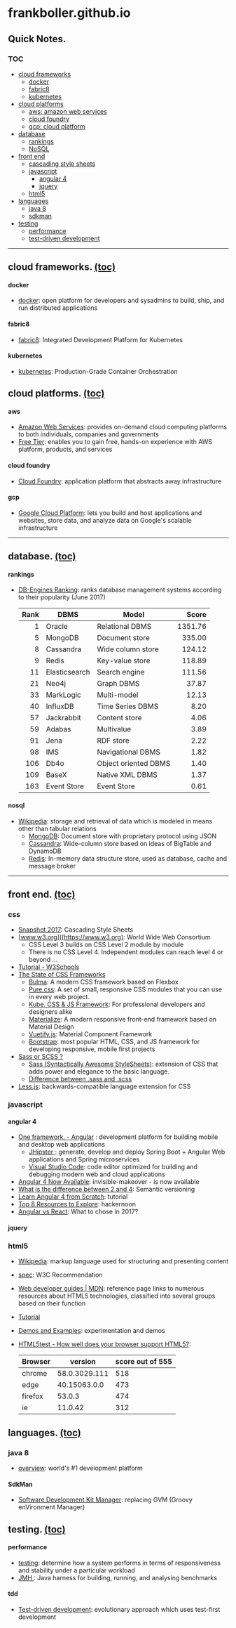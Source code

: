 # frankboller.github.io
## Quick Notes.
### TOC

[//]: <> (This is a comment)
* [cloud frameworks](#cloud-frameworks-toc)
    * [docker](#docker)
    * [fabric8](#fabric8)
    * [kubernetes](#kubernetes)
* [cloud platforms](#cloud-platforms-toc)
    * [aws: amazon web services](#aws)
    * [cloud foundry](#cloud-foundry)
    * [gcp: cloud platform](#gcp)
* [database](#database-toc)
    * [rankings](#rankings)
    * [NoSQL](#nosql)
* [front end](#front-end-toc)
    * [cascading style sheets](#css)
    * [javascript](#javascript)
        * [angular 4](#angular-4)
        * [jquery](#jquery)
    * [html5](#html5)
* [languages](#languages-toc)
    * [java 8](#java-8)
    * [sdkman](#sdkman)
* [testing](#testing-toc)
    * [performance](#performance)
    * [test-driven development](#tdd)

----
## cloud frameworks. [(toc)](#toc)

#### docker
* [docker](https://www.docker.com/): open platform for developers and sysadmins to build, ship, and run distributed applications

#### fabric8
* [fabric8](https://fabric8.io/): Integrated Development Platform for Kubernetes

#### kubernetes
* [kubernetes](https://kubernetes.io/): Production-Grade Container Orchestration

## cloud platforms. [(toc)](#toc)

#### aws
* [Amazon Web Services](https://aws.amazon.com/):  provides on-demand cloud computing platforms to both individuals, companies and governments
* [Free Tier](https://aws.amazon.com/free/): enables you to gain free, hands-on experience with AWS platform, products, and services

#### cloud foundry
* [Cloud Foundry](https://www.cloudfoundry.org/): application platform that abstracts away infrastructure 

#### gcp
* [Google Cloud Platform](https://cloud.google.com/):  lets you build and host applications and websites, store data, and analyze data on Google's scalable infrastructure


----
## database. [(toc)](#toc)
#### rankings
* [DB-Engines Ranking](https://db-engines.com/en/ranking): ranks database management systems according to their popularity (June 2017)

    Rank | DBMS          | Model                | Score
    ---: | ---           | ---                  | ---:
    1    | Oracle        | Relational DBMS      | 1351.76
    5    | MongoDB       | Document store       | 335.00
    8    | Cassandra     | Wide column store    | 124.12
    9    | Redis         | Key-value store      | 118.89
    11   | Elasticsearch | Search engine        | 111.56
    21   | Neo4j         | Graph DBMS           | 37.87
    33   | MarkLogic     | Multi-model          | 12.13
    40   | InfluxDB      | Time Series DBMS     | 8.20
    57   | Jackrabbit    | Content store        | 4.06
    59   | Adabas        | Multivalue           | 3.89
    91   | Jena          | RDF store            | 2.22
    98   | IMS           | Navigational DBMS    | 1.82
    106  | Db4o          | Object oriented DBMS | 1.40
    109  | BaseX         | Native XML DBMS      | 1.37
    163  | Event Store   | Event Store          | 0.61

#### nosql
* [Wikipedia](https://en.wikipedia.org/wiki/NoSQL): storage and retrieval of data which is modeled in means other than tabular relations
    * [MongoDB](https://www.mongodb.com/): Document store with proprietary protocol using JSON
    * [Cassandra](http://cassandra.apache.org/): Wide-column store based on ideas of BigTable and DynamoDB
    * [Redis](https://redis.io/): In-memory data structure store, used as database, cache and message broker

----
## front end. [(toc)](#toc)
### css
* [Snapshot 2017](https://www.w3.org/TR/CSS/): Cascading Style Sheets
* [www.w3.org]((https://www.w3.org): World Wide Web Consortium
    * CSS Level 3 builds on CSS Level 2 module by module
    * There is no CSS Level 4. Independent modules can reach level 4 or beyond ...
* [Tutorial - W3Schools](https://www.w3schools.com/css/)
* [The State of CSS Frameworks](https://three29.com/best-css-frameworks-2017/)
    * [Bulma](http://bulma.io/): A modern CSS framework based on Flexbox
    * [Pure.css](https://purecss.io/): A set of small, responsive CSS modules that you can use in every web project.
    * [Kube. CSS & JS Framework](https://imperavi.com/kube/): For professional developers and designers alike
    * [Materialize](http://materializecss.com/): A modern responsive front-end framework based on Material Design
    * [Vuetify.js](https://vuetifyjs.com/): Material Component Framework
    * [Bootstrap](http://getbootstrap.com/): most popular HTML, CSS, and JS framework for developing responsive, mobile first projects
* [Sass or SCSS ?](https://teamtreehouse.com/community/sass-or-scss)
    * [Sass (Syntactically Awesome StyleSheets)](http://sass-lang.com/documentation/file.SASS_REFERENCE.html): extension of CSS that adds power and elegance to the basic language.
    * [Difference between .sass and .scss](https://responsivedesign.is/articles/difference-between-sass-and-scss/)
* [Less.js](http://lesscss.org/): backwards-compatible language extension for CSS

### javascript

#### angular 4
* [One framework. - Angular](https://angular.io/) : development platform for building mobile and desktop web applications
    * [JHipster ](https://jhipster.github.io/): generate, develop and deploy Spring Boot + Angular Web applications and Spring microservices
    * [Visual Studio Code](https://code.visualstudio.com/): code editor optimized for building and debugging modern web and cloud applications
* [Angular 4 Now Available](http://angularjs.blogspot.com/2017/03/angular-400-now-available.html/): invisible-makeover - is now available
* [What is the difference between 2 and 4](https://www.quora.com/What-is-the-difference-between-Angular-2-and-Angular-4): Semantic versioning
* [Learn Angular 4 from Scratch](https://coursetro.com/courses/12/Learn-Angular-4-from-Scratch): tutorial
* [Top 8 Resources to Explore](https://hackernoon.com/top-8-resources-to-explore-angular-4-ff2c1b42020a): hackernoon
* [Angular vs React](http://blog.techmagic.co/angular-2-vs-react-what-to-chose-in-2017/): What to chose in 2017?

#### jquery

### html5
* [Wikipedia](https://en.wikipedia.org/wiki/HTML5): markup language used for structuring and presenting content
* [spec](https://www.w3.org/TR/html5/): W3C Recommendation
* [Web developer guides | MDN](https://developer.mozilla.org/en-US/docs/Web/Guide/HTML/HTML5): reference page links to numerous resources about HTML5 technologies, classified into several groups based on their function
* [Tutorial](https://www.w3schools.com/html/default.asp)
* [Demos and Examples](http://html5demos.com/): experimentation and demos
* [HTML5test - How well does your browser support HTML5?](https://html5test.com/):

    Browser | version       | score out of 555
    ---     | ---           | ---
    chrome  | 58.0.3029.111 | 518
    edge    | 40.15063.0.0  | 473
    firefox | 53.0.3        | 474
    ie      | 11.0.42       | 312

## languages. [(toc)](#toc)
### java 8
* [overview](http://www.oracle.com/technetwork/java/javase/overview/java8-2100321.html): world's #1 development platform
#### SdkMan
* [Software Development Kit Manager](http://sdkman.io/): replacing GVM (Groovy enVironment Manager)

## testing. [(toc)](#toc)
#### performance
* [testing](https://en.wikipedia.org/wiki/Software_performance_testing): determine how a system performs in terms of responsiveness and stability under a particular workload
* [JMH ](http://openjdk.java.net/projects/code-tools/jmh/): Java harness for building, running, and analysing benchmarks
#### tdd
* [Test-driven development](https://en.wikipedia.org/wiki/Test-driven_development): evolutionary approach which uses test-first development
